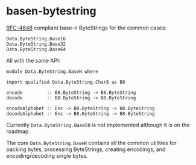 # basen-bytestring

[RFC-4648](https://tools.ietf.org/html/rfc4648) compliant base-n ByteStrings for
the common cases:

```
Data.ByteString.Base16
Data.ByteString.Base32
Data.ByteString.Base64
```

All with the same API:

```
module Data.ByteString.BaseN where

import qualified Data.ByteString.Char8 as B8

encode         :: B8.ByteString -> B8.ByteString
decode         :: B8.ByteString -> B8.ByteString

encodeAlphabet :: Enc -> B8.ByteString -> B8.ByteString
decodeAlphabet :: Enc -> B8.ByteString -> B8.ByteString
```

Currently `Data.ByteString.Base58` is not implemented although it is on the
roadmap.

The core `Data.ByteString.BaseN` contains all the common utilities for packing
bytes, processing ByteStrings, creating encodings, and encoding/decoding single
bytes.
